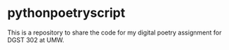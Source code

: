 # pythonpoetryscript
This is a repository to share the code for my digital poetry assignment for DGST 302 at UMW.
